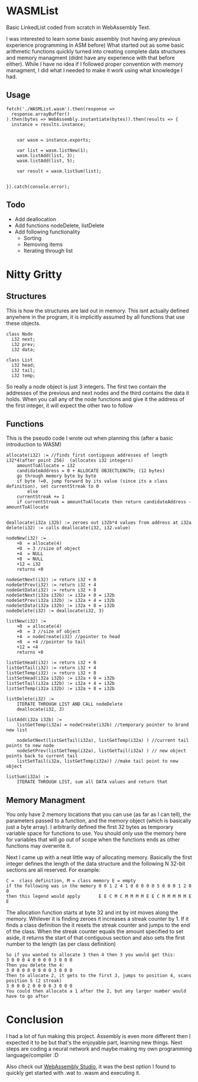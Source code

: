 # WASMList
Basic LinkedList coded from scratch in WebAssembly Text.

I was interested to learn some basic assembly (not having any previous experience programming in ASM before)
What started out as some basic arithmetic functions quickly turned into creating complete data structures and memory managment (didnt have any experience with that before either).
While I have no idea if I followed proper convention with memory managment, I did what I needed to make it work using what knowledge I had.

## Usage
```
fetch('./WASMList.wasm').then(response =>
  response.arrayBuffer()
).then(bytes => WebAssembly.instantiate(bytes)).then(results => {
  instance = results.instance;


	var wasm = instance.exports;

	var list = wasm.listNew(1);
	wasm.listAdd(list, 3);
	wasm.listAdd(list, 5);

	var result = wasm.listSum(list);


}).catch(console.error);

```

## Todo
* Add deallocation
* Add functions nodeDelete, listDelete
* Add following functionality
	* Sorting
	* Removing items
	* Iterating through list

# Nitty Gritty

## Structures
This is how the structures are laid out in memory. This isnt actually defined anywhere in the program, it is implicitly assumed by all functions that use these objects.
```
class Node
  i32 next;
  i32 prev;
  i32 data;

class List
  i32 head;
  i32 tail;
  i32 temp;
```
So really a node object is just 3 integers. The first two contain the addresses of the previous and next nodes and the third contains the data it holds. When you call any of the node functions and give it the address of the first integer, it will expect the other two to follow

## Functions
This is the pseudo code I wrote out when planning this (after a basic introduction to WASM)
```
allocate(i32) := //finds first contiguous addresses of length i32*4(after point 256)  (allocates i32 integers)
	amountToAllocate = i32
	candidateAddress = 0 + ALLOCATE OBJECTLENGTH; (12 bytes)
	go through memory byte by byte
	if byte !=0, jump forward by its value (since its a class definition), set currentStreak to 0
		else
	currentStreak += 1
	if currentStreak = amountToAllocate then return candidateAddress - amountToAllocate


deallocate(i32a i32b) := zeroes out i32b*4 values from address at i32a
delete(i32) := calls deallocate(i32, i32.value)

nodeNew(i32) :=
	+0  = allocate(4)
	+0  = 3 //size of object
	+4  = NULL
	+8  = NULL
	+12 = i32
    returns +0

nodeGetNext(i32) := return i32 + 0
nodeGetPrev(i32) := return i32 + 4
nodeGetData(i32) := return i32 + 8
nodeSetNext(i32a i32b) := i32a + 0 = i32b
nodeSetPrev(i32a i32b) := i32a + 4 = i32b
nodeSetData(i32a i32b) := i32a + 8 = i32b
nodeDelete(i32) := deallocate(i32, 3)

listNew(i32) :=
	+0  = allocate(4)
	+0  = 3 //size of object
	+4  = nodeCreate(i32) //pointer to head
	+8  = +4 //pointer to tail
	+12 = +4
	returns +0

listGetHead(i32) := return i32 + 0
listGetTail(i32) := return i32 + 4
listGetTemp(i32) := return i32 + 8
listSetHead(i32a i32b) := i32a + 0 = i32b
listSetTail(i32a i32b) := i32a + 4 = i32b
listSetTemp(i32a i32b) := i32a + 8 = i32b

listDelete(i32) :=
	ITERATE THROUGH LIST AND CALL nodeDelete
    deallocate(i32, 3)

listAdd(i32a i32b) :=
	listGetTemp(i32a) = nodeCreate(i32b) //temporary pointer to brand new list
    
    nodeSetNext(listGetTail(i32a), listGetTemp(i32a) ) //current tail points to new node
    nodeSetPrev(listGetTemp(i32a), listGetTail(i32a) ) // new object points back to current tail
    listSetTail(i32a, listGetTemp(i32a)) //make tail point to new object

listSum(i32a) :=
	ITERATE THROUGH LIST, sum all DATA values and return that
  ```


## Memory Managment
You only have 2 memory locations that you can use (as far as I can tell), the parameters passed to a function, and the memory object (which is basically just a byte array).
I arbitrarily defined the first 32 bytes as temporary variable space for functions to use. You should only use the memory here for variables that will go out of scope when the functions ends as other functions may overwrite it.

Next I came up with a neat little way of allocating memory. Basically the first integer defines the length of the data structure and the following N 32-bit sections are all reserved.
For example:
```
C =  class definition, M = class memory E = empty
if the following was in the memory 0 0 1 2 4 1 0 0 0 0 0 5 0 0 0 1 2 0 0
then this legend would apply       E E C M C M M M M E E C M M M M M E E
```

The allocation function starts at byte 32 and int by int moves along the memory. Whilever it is finding zeroes it increases a streak counter by 1. If it finds a class definition the it resets the streak counter and jumps to the end of the class.
When the streak counter equals the amount specified to set aside, it returns the start of that contiguous section and also sets the first number to the length (as per class definition)

```
So if you wanted to allocate 3 then 4 then 3 you would get this:
3 0 0 0 4 0 0 0 0 3 0 0 0
Then you delete the 4:
3 0 0 0 0 0 0 0 0 3 0 0 0
Then to allocate 2, it gets to the first 3, jumps to position 4, scans position 5 (2 streak)
3 0 0 0 2 0 0 0 0 3 0 0 0 
You could then allocate a 1 after the 2, but any larger number would have to go after
```

# Conclusion
I had a lot of fun making this project. Assembly is even more different then I expected it to be but that's the enjoyable part, learning new things. Next steps are coding a neural network and maybe making my own programming language/compiler :D

Also check out [WebAssembly Studio](https://webassembly.studio/), it was the best option I found to quickly get started with .wat to .wasm and executing it.
